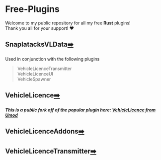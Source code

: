 # Free-Plugins
Welcome to my public repository for all my free **Rust** plugins!\
Thank you all for your support! ❤️
## SnaplatacksVLData[➡️](https://github.com/Snaplatack/Free-Plugins/blob/main/SnaplatacksVLData.cs)
Used in conjunction with the following plugins
> VehicleLicenceTransmitter\
> VehicleLicenceUI\
> VehicleSpawner
## VehicleLicence[➡️](https://github.com/Snaplatack/Free-Plugins/blob/main/VehicleLicence.cs)
***This is a public fork off of the popular plugin here: [VehicleLicence from Umod](https://umod.org/plugins/vehicle-license)***
## VehicleLicenceAddons[➡️](https://github.com/Snaplatack/Free-Plugins/blob/main/VehicleLicenceAddons.cs)
## VehicleLicenceTransmitter[➡️](https://github.com/Snaplatack/Free-Plugins/blob/main/VehicleLicenceTransmitter.cs)
